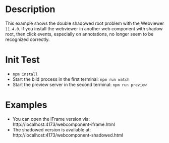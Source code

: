 # Description

This example shows the double shadowed root problem with the Webviewer `11.4.0`.
If you install the webviewer in another web component with shadow root, then click events, especially on annotations, no longer seem to be recognized correctly.


# Init Test

* `npm install`
* Start the bild process in the first terminal: `npm run watch`
* Start the preview server in the second terminal: `npm run preview`


# Examples

* You can open the IFrame version via: http://localhost:4173/webcomponent-iframe.html
* The shadowed version is available at: http://localhost:4173/webcomponent-shadowed.html


